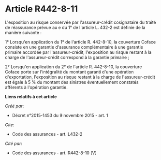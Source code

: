 # Article R442-8-11

L'exposition au risque conservée par l'assureur-crédit cosignataire du traité de réassurance prévue au e du 1° de l'article
L. 432-2 est définie de la manière suivante : 

1° Lorsqu'en application du 1° de l'article R. 442-8-10, la couverture Coface consiste en une garantie d'assurance
complémentaire à une garantie primaire accordée par l'assureur-crédit, l'exposition au risque restant à la charge de
l'assureur-crédit correspond à la garantie primaire ; 

2° Lorsqu'en application du 2° de l'article R. 442-8-10, la couverture Coface porte sur l'intégralité du montant garanti
d'une opération d'exportation, l'exposition au risque restant à la charge de l'assureur-crédit est égale à 5 % du montant des
sinistres éventuellement constatés afférents à l'opération garantie.

**Liens relatifs à cet article**

_Créé par_:

  - Décret n°2015-1453 du 9 novembre 2015 - art. 1

_Cite_:

  - Code des assurances - art. L432-2

_Cité par_:

  - Code des assurances - art. R442-8-10 (V)
